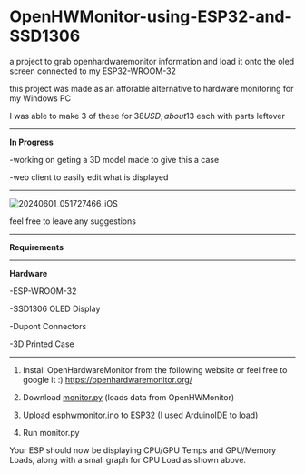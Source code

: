 # OpenHWMonitor-using-ESP32-and-SSD1306
a project to grab openhardwaremonitor information and load it onto the oled screen connected to my ESP32-WROOM-32

this project was made as an afforable alternative to hardware monitoring for my Windows PC

I was able to make 3 of these for 38$USD, about 13$ each with parts leftover

**********************
**In Progress**

-working on geting a 3D model made to give this a case

-web client to easily edit what is displayed
**********************

![20240601_051727466_iOS](https://github.com/krobledo/OpenHWMonitor-using-ESP32-and-SSD1306/assets/22754721/bea1cbdd-a525-43a4-b713-f6ea4371b82f)


feel free to leave any suggestions

************************************************************************************************************************
**Requirements**
*******************
**Hardware**

-ESP-WROOM-32

-SSD1306 OLED Display

-Dupont Connectors

-3D Printed Case

*********************
1. Install OpenHardwareMonitor from the following website or feel free to google it :) 
https://openhardwaremonitor.org/

2. Download [monitor.py](https://github.com/krobledo/OpenHWMonitor-using-ESP32-and-SSD1306/blob/main/monitor.py) (loads data from OpenHWMonitor)

3. Upload [esphwmonitor.ino](https://github.com/krobledo/OpenHWMonitor-using-ESP32-and-SSD1306/blob/main/esphwmonitor.ino) to ESP32 (I used ArduinoIDE to load)

4. Run monitor.py

Your ESP should now be displaying CPU/GPU Temps and GPU/Memory Loads, along with a small graph for CPU Load as shown above.
